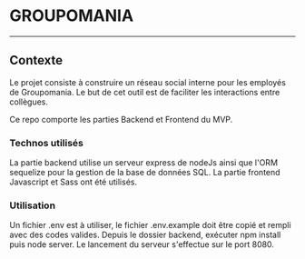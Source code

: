 # GROUPOMANIA
***
## Contexte

Le projet consiste à construire un réseau social interne pour les employés de Groupomania. Le but de cet outil est de faciliter les interactions entre collègues. 

Ce repo comporte les parties Backend et Frontend du MVP.

### Technos utilisés

La partie backend utilise un serveur express de nodeJs ainsi que l'ORM sequelize pour la gestion de la base de données SQL.
La partie frontend Javascript et Sass ont été utilisés. 

### Utilisation

Un fichier .env est à utiliser, le fichier .env.example doit être copié et rempli avec des codes valides.
Depuis le dossier backend, exécuter npm install puis node server.
Le lancement du serveur s'effectue sur le port 8080.